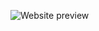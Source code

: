 ![Website preview]([http://url/to/img.png](https://neocities.org/site_screenshots/18/36/phobos-deimos/index.html.540x405.webp))
